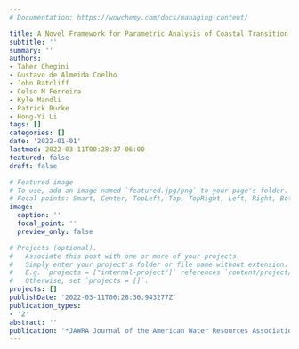 ```yaml
---
# Documentation: https://wowchemy.com/docs/managing-content/

title: A Novel Framework for Parametric Analysis of Coastal Transition Zone Modeling
subtitle: ''
summary: ''
authors:
- Taher Chegini
- Gustavo de Almeida Coelho
- John Ratcliff
- Celso M Ferreira
- Kyle Mandli
- Patrick Burke
- Hong-Yi Li
tags: []
categories: []
date: '2022-01-01'
lastmod: 2022-03-11T00:28:37-06:00
featured: false
draft: false

# Featured image
# To use, add an image named `featured.jpg/png` to your page's folder.
# Focal points: Smart, Center, TopLeft, Top, TopRight, Left, Right, BottomLeft, Bottom, BottomRight.
image:
  caption: ''
  focal_point: ''
  preview_only: false

# Projects (optional).
#   Associate this post with one or more of your projects.
#   Simply enter your project's folder or file name without extension.
#   E.g. `projects = ["internal-project"]` references `content/project/deep-learning/index.md`.
#   Otherwise, set `projects = []`.
projects: []
publishDate: '2022-03-11T06:28:36.943277Z'
publication_types:
- '2'
abstract: ''
publication: '*JAWRA Journal of the American Water Resources Association*'
---
```

